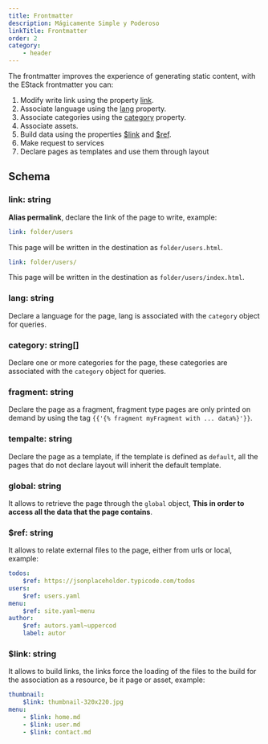 ```yaml
---
title: Frontmatter
description: Mágicamente Simple y Poderoso
linkTitle: Frontmatter
order: 2
category:
    - header
---
```


The frontmatter improves the experience of generating static content, with the EStack frontmatter you can:

1. Modify write link using the property [link](#link-string).
2. Associate language using the [lang](#lang-string) property.
3. Associate categories using the [category](#category-string) property.
4. Associate assets.
5. Build data using the properties [\$link](#link-string-1) and [\$ref](#ref-string).
6. Make request to services
7. Declare pages as templates and use them through layout

## Schema

### link: string

**Alias permalink**, declare the link of the page to write, example:

```yaml
link: folder/users
```

This page will be written in the destination as `folder/users.html`.

```yaml
link: folder/users/
```

This page will be written in the destination as `folder/users/index.html`.

### lang: string

Declare a language for the page, lang is associated with the `category` object for queries.

### category: string[]

Declare one or more categories for the page, these categories are associated with the `category` object for queries.

### fragment: string

Declare the page as a fragment, fragment type pages are only printed on demand by using the tag `{{'{% fragment myFragment with ... data%}'}}`.

### tempalte: string

Declare the page as a template, if the template is defined as `default`, all the pages that do not declare layout will inherit the default template.

### global: string

It allows to retrieve the page through the `global` object, **This in order to access all the data that the page contains**.

### \$ref: string

It allows to relate external files to the page, either from urls or local, example:

```yaml
todos:
    $ref: https://jsonplaceholder.typicode.com/todos
users:
    $ref: users.yaml
menu:
    $ref: site.yaml~menu
author:
    $ref: autors.yaml~uppercod
    label: autor
```

### \$link: string

It allows to build links, the links force the loading of the files to the build for the association as a resource, be it page or asset, example:

```yaml
thumbnail:
    $link: thumbnail-320x220.jpg
menu:
    - $link: home.md
    - $link: user.md
    - $link: contact.md
```
